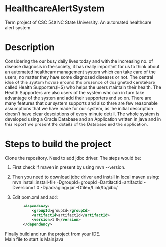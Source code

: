 # HealthcareAlertSystem
Term project of CSC 540 NC State University. An automated healthcare alert system.

# Description

Considering the our busy daily lives today and with the increasing no. of disease diagnosis in the society, it has really important for us to think about an automated healthcare management system which can take care of the users, no matter they have some diagnosed diseases or not. The central idea of this system hovers around the presence of designated caretakers called Health Supporters(HS)  who helps the users maintain their health. The Health Supporters are also users of the system who can in turn take advantage of the system and add their supporters and so on. There are many features that our system supports and also there are few reasonable assumptions that we have made for our system, as the initial description doesn’t have clear descriptions of every minute detail. The whole system is developed using a Oracle Database and an Application written in java and in this report we present the details of the Database and the application.

# Steps to build the project

Clone the repository. 
Need to add jdbc driver. The steps would be:

1. First check if maven in present by using mvn --version.
2. Then you need to download jdbc driver and install in local maven using:
   mvn install:install-file -DgroupId=groupId -DartifactId=artifactId -Dversion=1.0 -Dpackaging=jar -Dfile=/Link/to/jdbc/
   
3. Edit pom.xml and add:
```xml
        <dependency>
            <groupId>groupId</groupId>
            <artifactId>artifactId</artifactId>
            <version>1.0</version>
        </dependency>
 ```       
Finally build and run the project from your IDE.        
Main file to start is Main.java
